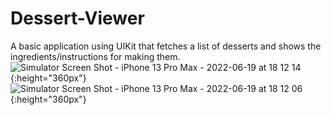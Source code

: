 # Dessert-Viewer
A basic application using UIKit that fetches a list of desserts and shows the ingredients/instructions for making them.
![Simulator Screen Shot - iPhone 13 Pro Max - 2022-06-19 at 18 12 14](https://user-images.githubusercontent.com/36284798/174508811-d881f4cf-95ae-449c-83e7-552f64c1c96b.png) {:height="360px"}
![Simulator Screen Shot - iPhone 13 Pro Max - 2022-06-19 at 18 12 06](https://user-images.githubusercontent.com/36284798/174508817-498e24b4-fa68-4381-80d9-0c4d864a3903.png) {:height="360px"}
